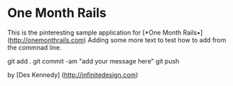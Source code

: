 # One Month Rails

This is the pinteresting sample application for
[*One Month Rails•] (http://onemonthrails.com)
Adding some more text to test how to add from the commnad line.

git add .
git commit -am "add your message here"
git push

by [Des Kennedy] (http://infinitedesign.com)